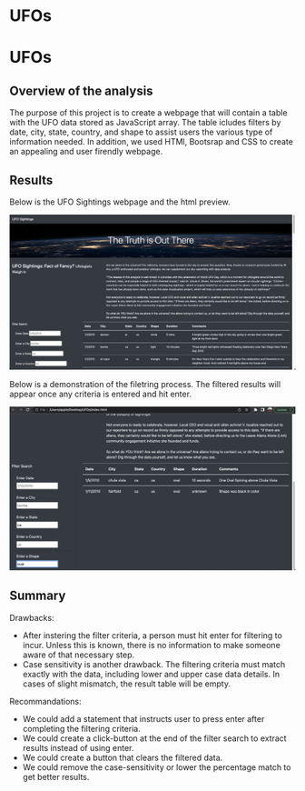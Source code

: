 # UFOs

# UFOs

## Overview of the analysis

The purpose of this project is to create a webpage that will contain a table with the UFO data stored as JavaScript array. The table icludes filters by date, city, state, country, and shape to assist users the various type of information needed. In addition, we used HTMl, Bootsrap and CSS to create an appealing and user firendly webpage.


## Results
Below is the UFO Sightings webpage and the html preview.

![](https://github.com/EnoVaqari/UFOs/blob/main/static/images/index.png)

Below is a demonstration of the filetring process. The filtered results will appear once any criteria is entered and hit enter.

![](https://github.com/EnoVaqari/UFOs/blob/main/static/images/filter_search.png)


## Summary

Drawbacks:

* After instering the filter criteria, a person must hit enter for filtering to incur. Unless this is known, there is no information to make someone aware of that necessary step.
* Case sensitivity is another drawback. The filtering criteria must match exactly with the data, including lower and upper case data details. In cases of slight mismatch, the result table will be empty.


Recommandations:

* We could add a statement that instructs user to press enter after completing the filtering criteria.
* We could create a click-button at the end of the filter search to extract results instead of using enter.
* We could create a button that clears the filtered data.
* We could remove the case-sensitivity or lower the percentage match to get better results.
